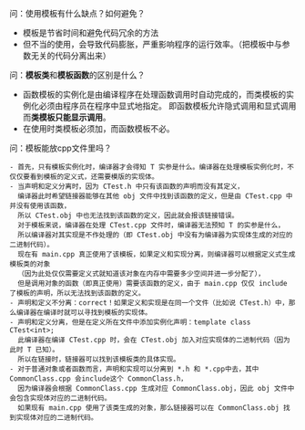 问：使用模板有什么缺点？如何避免？
- 模板是节省时间和避免代码冗余的方法
- 但不当的使用，会导致代码膨胀，严重影响程序的运行效率。（把模板中与参数无关的代码分离出来）

问：**模板类**和**模板函数**的区别是什么？
- 函数模板的实例化是由编译程序在处理函数调用时自动完成的，而类模板的实例化必须由程序员在程序中显式地指定。
即函数模板允许隐式调用和显式调用而**类模板只能显示调用**。
- 在使用时类模板必须加，而函数模板不必。

问：模板能放cpp文件里吗？
```
- 首先，只有模板实例化时，编译器才会得知 T 实参是什么。编译器在处理模板实例化时，不仅仅要看到模板的定义式，还需要模版的实现体。
- 当声明和定义分离时，因为 CTest.h 中只有该函数的声明而没有其定义，
  编译器此时希望链接器能够在其他 obj 文件中找到该函数的定义，但是由 CTest.cpp 中并没有使用该函数，
  所以 CTest.obj 中也无法找到该函数的定义，因此就会报该链接错误。
  对于模板来说，编译器在处理 CTest.cpp 文件时，编译器无法预知 T 的实参是什么，
  所以编译器对其实现是不作处理的（即 CTest.obj 中没有为编译器为实现体生成的对应的二进制代码）。
  现在有 main.cpp 真正使用了该模板，如果定义和实现分离，则编译器可以根据定义式生成模板类的对象
  （因为此处仅仅需要定义式就知道该对象在内存中需要多少空间并进一步分配了），
  但是调用对象的函数（即真正使用）需要该函数的定义，由于 main.cpp 仅仅 include 了模板的声明，所以无法找到该函数的定义。
- 声明和定义不分离：correct！如果定义和实现是在同一个文件（比如说 CTest.h）中，那么编译器在编译时就可以寻找到模板的实现体。
- 声明和定义分离，但是在定义所在文件中添加实例化声明：template class CTest<int>;
  此编译器在编译 CTest.cpp 时，会在 CTest.obj 加入对应实现体的二进制代码（因为此时 T 已知）。
  所以在链接时，链接器可以找到该模板类的具体实现。
- 对于普通对象或者函数而言，声明和实现可以分离到 *.h 和 *.cpp中去，其中 CommonClass.cpp 会include这个 CommonClass.h，
  因为编译器会根据 CommonClass.cpp 生成对应 CommonClass.obj，因此 obj 文件中会包含实现体对应的二进制代码。
  如果现有 main.cpp 使用了该类生成的对象，那么链接器可以在 CommonClass.obj 找到实现体对应的二进制代码。
```